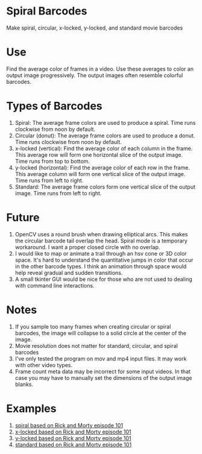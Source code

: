 # Spiral Barcodes
Make spiral, circular, x-locked, y-locked, and standard movie barcodes

# Use
Find the average color of frames in a video. Use these averages to color an output image progressively. The output images often resemble colorful barcodes.

# Types of Barcodes
1. Spiral: The average frame colors are used to produce a spiral. Time runs clockwise from noon by default.
2. Circular (donut): The average frame colors are used to produce a donut. Time runs clockwise from noon by default.
3. x-locked (vertical): Find the average color of each column in the frame. This average row will form one horizontal slice of the output image. Time runs from top to bottom.
4. y-locked (horizontal): Find the average color of each row in the frame. This average column will form one vertical slice of the output image. Time runs from left to right.
5. Standard: The average frame colors form one vertical slice of the output image. Time runs from left to right.

# Future
1. OpenCV uses a round brush when drawing elliptical arcs. This makes the circular barcode tail overlap the head. Spiral mode is a temporary workaround. I want a proper closed circle with no overlap.
2. I would like to map or animate a trail through an hsv cone or 3D color space. It's hard to understand the quantitative jumps in color that occur in the other barcode types. I think an animation through space would help reveal gradual and sudden transitions.
3. A small tkinter GUI would be nice for those who are not used to dealing with command line interactions.

# Notes
1. If you sample too many frames when creating circular or spiral barcodes, the image will collapse to a solid circle at the center of the image.
2. Movie resolution does not matter for standard, circular, and spiral barcodes
3. I've only tested the program on mov and mp4 input files. It may work with other video types.
4. Frame count meta data may be incorrect for some input videos. In that case you may have to manually set the dimensions of the output image blanks.

# Examples
1. [spiral based on Rick and Morty episode 101](https://i.imgur.com/QoitVc9.png)
2. [x-locked based on Rick and Morty episode 101](https://i.imgur.com/c1CXf3J.png)
3. [y-locked based on Rick and Morty episode 101](https://i.imgur.com/ZX2iC3p.png)
4. [standard based on Rick and Morty episode 101](https://i.imgur.com/yMcUwkr.png)